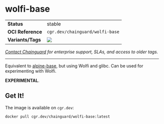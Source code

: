 <!--monopod:start-->
# wolfi-base
| | |
| - | - |
| **Status** | stable |
| **OCI Reference** | `cgr.dev/chainguard/wolfi-base` |
| **Variants/Tags** | ![](https://storage.googleapis.com/chainguard-images-build-outputs/summary/wolfi-base.svg) |

*[Contact Chainguard](https://www.chainguard.dev/chainguard-images) for enterprise support, SLAs, and access to older tags.*

---
<!--monopod:end-->

Equivalent to [alpine-base](../alpine-base), but using Wolfi and glibc. Can be used for experimenting with
Wolfi.

**EXPERIMENTAL**.

## Get It!

The image is available on `cgr.dev`:

```
docker pull cgr.dev/chainguard/wolfi-base:latest
```
